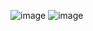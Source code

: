 ![image](https://github.com/y9matoDv/tasks/assets/172755154/78bdfcdd-463d-49b0-8869-3848c1085728)
![image](https://github.com/y9matoDv/tasks/assets/172755154/85e3da71-792e-4bf9-862b-36e23e93f89c)
